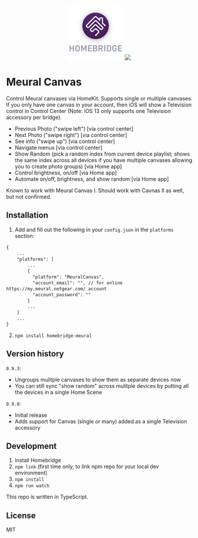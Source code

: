 
<p align="center">

<img src="https://github.com/homebridge/branding/raw/master/logos/homebridge-wordmark-logo-vertical.png" width="150">

<img src="https://avatars3.githubusercontent.com/u/17621476" width="150">

</p>


# Meural Canvas

Control Meural canvases via HomeKit. Supports single or multiple canvases. If you only have one canvas in your account, then iOS will show a Television control in Control Center (Note: iOS 13 only supports one Television accessory per bridge).

* Previous Photo ("swipe left") [via control center]
* Next Photo ("swipe right") [via control center]
* See info ("swipe up") [via control center]
* Navigate menus [via control center]
* Show Random (pick a random index from current device playlist; shows the same index across all devices if you have multiple canvases allowing you to create photo groups) [via Home app]
* Control brightness, on/off [via Home app]
* Automate on/off, brightness, and show random [via Home app]

Known to work with Meural Canvas I. Should work with Cavnas II as well, but not confirmed.

## Installation

1. Add and fill out the following in your `config.json` in the `platforms` section:

```
{
    ...
    "platforms": [
        ...
        {
          "platform": "MeuralCanvas",
          "account_email": "", // for online https://my.meural.netgear.com/ account
          "account_password": ""
        }
        ...
    ]
    ...
}
```


2. `npm install homebridge-meural`

## Version history

`0.9.3`:

* Ungroups mulitple canvases to show them as separate devices now
* You can still sync "show random" across mulitple devices by putting all the devices in a single Home Scene

`0.9.0`:

* Initial release
* Adds support for Canvas (single or many) added as a single Television accessory

## Development

1. Install Homebridge
2. `npm link` (first time only, to link npm repo for your local dev environment)
3. `npm install`
4. `npm run watch`

This repo is written in TypeScript.

## License

MIT

